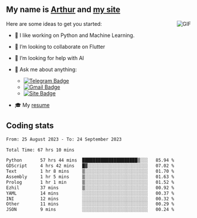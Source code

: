 
## My name is [Arthur](https://www.linkedin.com/in/arthur-novais-201420/) and [my site](https://arthurcn96.github.io/)

<!--
**Arthurcn96/Arthurcn96** is a ✨ _special_ ✨ repository because its `README.md` (this file) appears on your GitHub profile.
-->
<img align="right"  max-width="440" max-height="240" alt="GIF" src="https://raw.githubusercontent.com/Arthurcn96/Arthurcn96/master/helloThere.gif" />

Here are some ideas to get you started:

- 🤖 I like working on Python and Machine Learning.
- 👯 I’m looking to collaborate on Flutter
- 🤔 I’m looking for help with AI
- 💬 Ask me about anything:
    - [![Telegram Badge](https://img.shields.io/badge/-@Arthurcn9-0088cc?style=for-the-badge&logo=Telegram&logoColor=white)](https://t.me/Arthurcn9)
    - [![Gmail Badge](https://img.shields.io/badge/-@Arthurcn9-red?style=for-the-badge&logo=Gmail&logoColor=white)](mailto:Arthurcn96@gmail.com)
    - [![Site Badge](https://img.shields.io/badge/arthurcn96.github.io-informational?style=for-the-badge&logo=internetexplorer)](https://arthurcn96.github.io/)

- 🎓 My [resume](https://github.com/Arthurcn96/resume/blob/master/Resume_PT-BR.pdf)


## Coding stats
<!--START_SECTION:waka-->

```txt
From: 25 August 2023 - To: 24 September 2023

Total Time: 67 hrs 10 mins

Python       57 hrs 44 mins  █████████████████████▒░░░   85.94 %
GDScript     4 hrs 42 mins   █▓░░░░░░░░░░░░░░░░░░░░░░░   07.02 %
Text         1 hr 8 mins     ▒░░░░░░░░░░░░░░░░░░░░░░░░   01.70 %
Assembly     1 hr 5 mins     ▒░░░░░░░░░░░░░░░░░░░░░░░░   01.63 %
Prolog       1 hr 1 min      ▒░░░░░░░░░░░░░░░░░░░░░░░░   01.52 %
Ezhil        37 mins         ▒░░░░░░░░░░░░░░░░░░░░░░░░   00.92 %
YAML         14 mins         ░░░░░░░░░░░░░░░░░░░░░░░░░   00.37 %
INI          12 mins         ░░░░░░░░░░░░░░░░░░░░░░░░░   00.32 %
Other        11 mins         ░░░░░░░░░░░░░░░░░░░░░░░░░   00.29 %
JSON         9 mins          ░░░░░░░░░░░░░░░░░░░░░░░░░   00.24 %
```

<!--END_SECTION:waka-->
